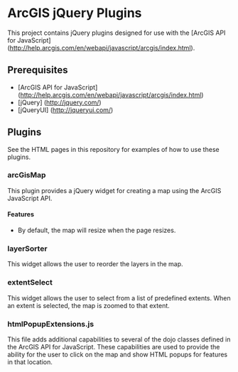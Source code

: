 # ArcGIS jQuery Plugins #

This project contains jQuery plugins designed for use with the [ArcGIS API for JavaScript] (http://help.arcgis.com/en/webapi/javascript/arcgis/index.html).

## Prerequisites ##
* [ArcGIS API for JavaScript] (http://help.arcgis.com/en/webapi/javascript/arcgis/index.html)
* [jQuery] (http://jquery.com/)
* [jQueryUI] (http://jqueryui.com/)

## Plugins ##

See the HTML pages in this repository for examples of how to use these plugins.

### arcGisMap ###

This plugin provides a jQuery widget for creating a map using the ArcGIS JavaScript API.

#### Features ####

* By default, the map will resize when the page resizes.

### layerSorter ###

This widget allows the user to reorder the layers in the map.

### extentSelect ###

This widget allows the user to select from a list of predefined extents.  When an extent is selected, the map is zoomed to that extent.

### htmlPopupExtensions.js ###

This file adds additional capabilities to several of the dojo classes defined in the ArcGIS API for JavaScript.  These capabilities are used to provide the ability for the user to click on the map and show HTML popups for features in that location.